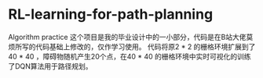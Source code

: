 # RL-learning-for-path-planning
Algorithm practice
这个项目是我的毕业设计中的一小部分，代码是在B站大佬莫烦所写的代码基础上修改的，仅作学习使用。
代码将原2 * 2 的栅格环境扩展到了40 * 40 ，障碍物随机产生20个点，在40 * 40 的栅格环境中实时可视化的训练了DQN算法用于路径规划。  
